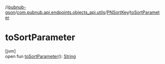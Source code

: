 //[pubnub-gson](../../../index.md)/[com.pubnub.api.endpoints.objects_api.utils](../index.md)/[PNSortKey](index.md)/[toSortParameter](to-sort-parameter.md)

# toSortParameter

[jvm]\
open fun [toSortParameter](to-sort-parameter.md)(): [String](https://docs.oracle.com/javase/8/docs/api/java/lang/String.html)
